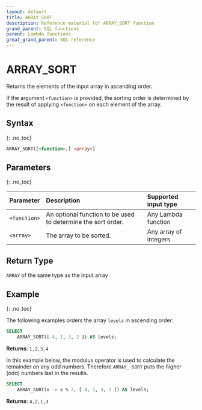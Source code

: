 ```yaml
---
layout: default
title: ARRAY_SORT
description: Reference material for ARRAY_SORT function
grand_parent: SQL functions
parent: Lambda functions
great_grand_parent: SQL reference
---
```


# ARRAY\_SORT

Returns the elements of the input array in ascending order.

If the argument `<function>` is provided, the sorting order is determined by the result of applying `<function>` on each element of the array.

## Syntax
{: .no_toc}

```sql
ARRAY_SORT([<function>,] <array>)
```
## Parameters
{: .no_toc} 

| Parameter | Description                                                  | Supported input type | 
| :--------- | :------------------------------------------------------------ |:------|
| `<function>`  | An optional function to be used to determine the sort order. | Any Lambda function | 
| `<array>`   | The array to be sorted.                                      | Any array of integers | 

## Return Type 
`ARRAY` of the same type as the input array


## Example
{: .no_toc}

The following examples orders the array `levels` in ascending order:  

```sql
SELECT
	ARRAY_SORT([ 4, 1, 3, 2 ]) AS levels;
```

**Returns**: `1,2,3,4`

In this example below, the modulus operator is used to calculate the remainder on any odd numbers. Therefore `ARRAY_ SORT` puts the higher (odd) numbers last in the results.

```sql
SELECT
	ARRAY_SORT(x -> x % 2, [ 4, 1, 3, 2 ]) AS levels;
```

**Returns**: `4,2,1,3`